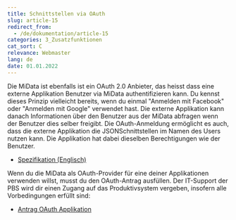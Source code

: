 ```yaml
---
title: Schnittstellen via OAuth
slug: article-15
redirect_from:
  - /de/dokumentation/article-15
categories: 3_Zusatzfunktionen
cat_sort: C
relevance: Webmaster
lang: de
date: 01.01.2022
---
```


Die MiData ist ebenfalls ist ein OAuth 2.0 Anbieter, das heisst dass eine externe Applikation Benutzer via MiData authentifizieren kann. Du kennst dieses Prinzip vielleicht bereits, wenn du einmal "Anmelden mit Facebook" oder "Anmelden mit Google" verwendet hast. Die externe Applikation kann danach Informationen über den Benutzer aus der MiData abfragen wenn der Benutzer dies selber freigibt. Die OAuth-Anmeldung ermöglicht es auch, dass die externe Applikation die JSONSchnittstellen im Namen des Users nutzen kann. Die Applikation hat dabei dieselben Berechtigungen wie der Benutzer. 

* [Spezifikation (Englisch)](https://github.com/hitobito/hitobito/blob/master/doc/development/08_oauth.md)

Wenn du die MiData als OAuth-Provider für eine deiner Applikationen verwenden willst, musst du den OAuth-Antrag ausfüllen. Der IT-Support der PBS wird dir einen Zugang auf das Produktivsystem vergeben, insofern alle Vorbedingungen erfüllt sind: 
* [Antrag OAuth Applikation](https://forms.office.com/Pages/ResponsePage.aspx?id=iq6Fcs2Xq0m9ordFTZ0Fa8gnQG-i3p9KkbcKGL9nFhtUMEpMQkYwMzQxNUVEWEIxRTNWTDhPMDVEMS4u&wdLOR=c1CBB434D-BD2A-4C4E-A417-6F0DDA2C01C8)
